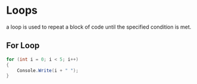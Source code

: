 ﻿# Loops

a loop is used to repeat a block of code until the specified condition is met.

## For Loop

```csharp
for (int i = 0; i < 5; i++)
{
    Console.Write(i + " ");
}
```
